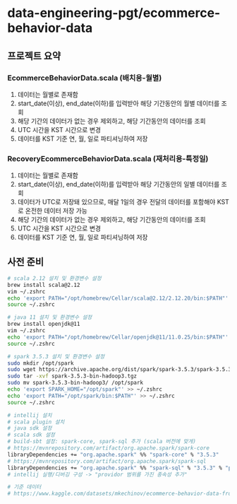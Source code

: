 # data-engineering-pgt/ecommerce-behavior-data
## 프로젝트 요약
### EcommerceBehaviorData.scala (배치용-월별)
1. 데이터는 월별로 존재함
2. start_date(이상), end_date(이하)를 입력받아 해당 기간동안의 월별 데이터를 조회
3. 해당 기간의 데이터가 없는 경우 제외하고, 해당 기간동안의 데이터를 조회
4. UTC 시간을 KST 시간으로 변경
5. 데이터를 KST 기준 연, 월, 일로 파티셔닝하여 저장
### RecoveryEcommerceBehaviorData.scala (재처리용-특정일)
1. 데이터는 월별로 존재함
2. start_date(이상), end_date(이하)를 입력받아 해당 기간동안의 일별 데이터를 조회
3. 데이터가 UTC로 저장돼 있으므로, 매달 1일의 경우 전달의 데이터를 포함해야 KST로 온전한 데이터 저장 가능
4. 해당 기간의 데이터가 없는 경우 제외하고, 해당 기간동안의 데이터를 조회
5. UTC 시간을 KST 시간으로 변경
6. 데이터를 KST 기준 연, 월, 일로 파티셔닝하여 저장

## 사전 준비
```bash
# scala 2.12 설치 및 환경변수 설정
brew install scala@2.12
vim ~/.zshrc
echo 'export PATH="/opt/homebrew/Cellar/scala@2.12/2.12.20/bin:$PATH"' >> ~/.zshrc
source ~/.zshrc

# java 11 설치 및 환경변수 설정
brew install openjdk@11
vim ~/.zshrc
echo 'export PATH="/opt/homebrew/Cellar/openjdk@11/11.0.25/bin:$PATH"' >> ~/.zshrc
source ~/.zshrc

# spark 3.5.3 설치 및 환경변수 설정
sudo mkdir /opt/spark
sudo wget https://archive.apache.org/dist/spark/spark-3.5.3/spark-3.5.3-bin-hadoop3.tgz
sudo tar -xvf spark-3.5.3-bin-hadoop3.tgz
sudo mv spark-3.5.3-bin-hadoop3/ /opt/spark
echo 'export SPARK_HOME="/opt/spark"' >> ~/.zshrc
echo 'export PATH="/opt/spark/bin:$PATH"' >> ~/.zshrc
source ~/.zshrc

# intellij 설치
# scala plugin 설치
# java sdk 설정
# scala sdk 설정
# build-sbt 설정: spark-core, spark-sql 추가 (scala 버전에 맞게)
# https://mvnrepository.com/artifact/org.apache.spark/spark-core
libraryDependencies += "org.apache.spark" %% "spark-core" % "3.5.3"
# https://mvnrepository.com/artifact/org.apache.spark/spark-sql
libraryDependencies += "org.apache.spark" %% "spark-sql" % "3.5.3" % "provided"
# intellij 실행/디버깅 구성 -> "providor 범위를 가진 종속성 추가" 

# 기준 데이터
# https://www.kaggle.com/datasets/mkechinov/ecommerce-behavior-data-from-multi-category-store
```

